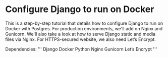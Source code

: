 # Configure Django to run on Docker 
This is a step-by-step tutorial that details how to configure Django to run on Docker with Postgres. For production environments, we'll add on Nginx and Gunicorn. We'll also take a look at how to serve Django static and media files via Nginx. For HTTPS-secured website, we also need Let’s Encrypt.

Dependencies:
'''
Django
Docker
Python
Nginx
Gunicorn
Let’s Encrypt
'''
